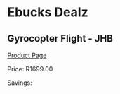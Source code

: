 
# Ebucks Dealz
## Gyrocopter Flight - JHB
[Product Page](https://www.ebucks.com/web/shop/productSelected.do?prodId=212724079&catId=322194367)

Price: R1699.00

Savings: 


	